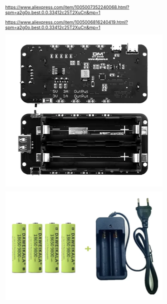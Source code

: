 https://www.aliexpress.com/item/1005007352240068.html?spm=a2g0o.best.0.0.33412c25T2XuCn&mp=1

https://www.aliexpress.com/item/1005006816240419.html?spm=a2g0o.best.0.0.33412c25T2XuCn&mp=1

![](img/Screenshot%202024-11-04%20at%2022.19.03.png)

![](img/Screenshot%202024-11-04%20at%2022.20.00.png)